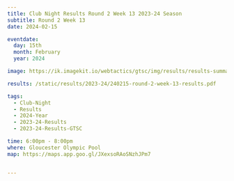 ```yaml
---
title: Club Night Results Round 2 Week 13 2023-24 Season
subtitle: Round 2 Week 13
date: 2024-02-15

eventdate:
  day: 15th
  month: February
  year: 2024

image: https://ik.imagekit.io/webtactics/gtsc/img/results/results-summary-13.jpg

results: /static/results/2023-24/240215-round-2-week-13-results.pdf

tags:
  - Club-Night
  - Results
  - 2024-Year
  - 2023-24-Results
  - 2023-24-Results-GTSC

time: 6:00pm - 8:00pm
where: Gloucester Olympic Pool
map: https://maps.app.goo.gl/JXexsoRAoSNzhJPm7


---
```





